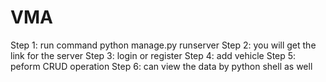 # VMA
Step 1: run command python manage.py runserver
Step 2: you will get the link for the server
Step 3: login or register
Step 4: add vehicle
Step 5: peform CRUD operation
Step 6: can view the data by python shell as well